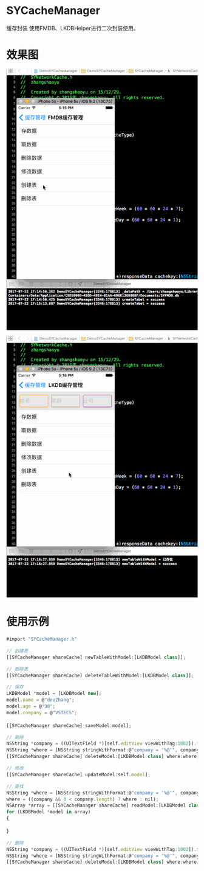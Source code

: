 # SYCacheManager
缓存封装
使用FMDB、LKDBHelper进行二次封装使用。

# 效果图

![FMDB](./FMDB.gif)

![LKDBHelper](./LKDBHelper.gif)

# 使用示例
~~~ javascript
#import "SYCacheManager.h"
~~~

~~~ javascript
// 创建表
[[SYCacheManager shareCache] newTableWithModel:[LKDBModel class]];
~~~

~~~ javascript
// 删除表
[[SYCacheManager shareCache] deleteTableWithModel:[LKDBModel class]];
~~~ 

~~~ javascript
// 保存
LKDBModel *model = [LKDBModel new];
model.name = @"devZhang";
model.age = @"30";
model.company = @"VSTECS";

[[SYCacheManager shareCache] saveModel:model];
~~~

~~~ javascript
// 删除
NSString *company = ((UITextField *)[self.editView viewWithTag:1002]).text;
NSString *where = [NSString stringWithFormat:@"company = '%@'", company];
[[SYCacheManager shareCache] deleteModel:[LKDBModel class] where:where];
~~~ 

~~~ javascript
// 修改
[[SYCacheManager shareCache] updateModel:self.model];
~~~ 

~~~ javascript
// 查找
NSString *where = [NSString stringWithFormat:@"company = '%@'", company];
where = ((company && 0 < company.length) ? where : nil);
NSArray *array = [[SYCacheManager shareCache] readModel:[LKDBModel class] where:where];
for (LKDBModel *model in array)
{

}
~~~ 

~~~ javascript
// 删除
NSString *company = ((UITextField *)[self.editView viewWithTag:1002]).text;
NSString *where = [NSString stringWithFormat:@"company = '%@'", company];
[[SYCacheManager shareCache] deleteModel:[LKDBModel class] where:where];
~~~ 
